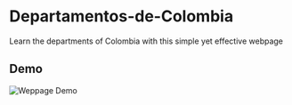 # Departamentos-de-Colombia

Learn the departments of Colombia with this simple yet effective webpage

## Demo

![Weppage Demo](https://github.com/torbenziegler/Departamentos-de-Colombia/blob/main/assets/Departamentos%20Demo.gif)
